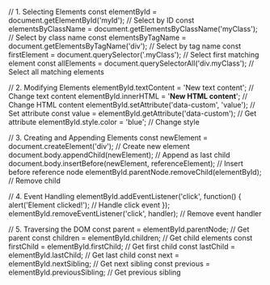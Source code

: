 // 1. Selecting Elements
const elementById = document.getElementById('myId'); // Select by ID
const elementsByClassName = document.getElementsByClassName('myClass'); // Select by class name
const elementsByTagName = document.getElementsByTagName('div'); // Select by tag name
const firstElement = document.querySelector('.myClass'); // Select first matching element
const allElements = document.querySelectorAll('div.myClass'); // Select all matching elements

// 2. Modifying Elements
elementById.textContent = 'New text content'; // Change text content
elementById.innerHTML = '<strong>New HTML content</strong>'; // Change HTML content
elementById.setAttribute('data-custom', 'value'); // Set attribute
const value = elementById.getAttribute('data-custom'); // Get attribute
elementById.style.color = 'blue'; // Change style

// 3. Creating and Appending Elements
const newElement = document.createElement('div'); // Create new element
document.body.appendChild(newElement); // Append as last child
document.body.insertBefore(newElement, referenceElement); // Insert before reference node
elementById.parentNode.removeChild(elementById); // Remove child

// 4. Event Handling
elementById.addEventListener('click', function() {
    alert('Element clicked!'); // Handle click event
});
elementById.removeEventListener('click', handler); // Remove event handler

// 5. Traversing the DOM
const parent = elementById.parentNode; // Get parent
const children = elementById.children; // Get child elements
const firstChild = elementById.firstChild; // Get first child
const lastChild = elementById.lastChild; // Get last child
const next = elementById.nextSibling; // Get next sibling
const previous = elementById.previousSibling; // Get previous sibling
